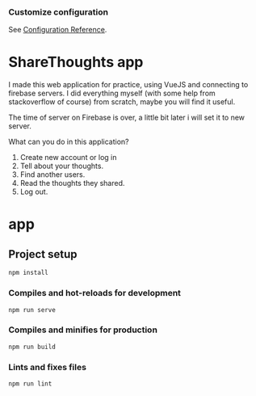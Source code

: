 
### Customize configuration
See [Configuration Reference](https://cli.vuejs.org/config/).
# ShareThoughts app


I made this web application for practice, using VueJS and connecting to firebase servers.
I did everything myself (with some help from stackoverflow of course) from scratch, maybe you will find it useful.

The time of server on Firebase is over, a little bit later i will set it to new server.

What can you do in this application?

1. Create new account or log in
3. Tell about your thoughts.
4. Find another users.
5. Read the thoughts they shared.
6. Log out.

# app

## Project setup
```
npm install
```

### Compiles and hot-reloads for development
```
npm run serve
```

### Compiles and minifies for production
```
npm run build
```

### Lints and fixes files
```
npm run lint
```
